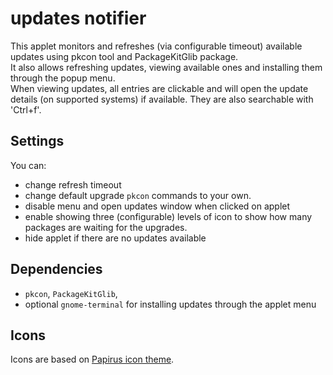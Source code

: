 # updates notifier

This applet monitors and refreshes (via configurable timeout) available updates
using pkcon tool and PackageKitGlib package.  
It also allows refreshing updates, viewing available ones and installing them
through the popup menu.  
When viewing updates, all entries are clickable and will open the update
details (on supported systems) if available. They are also searchable with
'Ctrl+f'.

## Settings

You can:

- change refresh timeout
- change default upgrade `pkcon` commands  to your own.
- disable menu and open updates window when clicked on applet
- enable showing three (configurable) levels of icon to show how many packages
are waiting for the upgrades.
- hide applet if there are no updates available

## Dependencies

- `pkcon`, `PackageKitGlib`,
- optional `gnome-terminal` for installing updates through the applet menu

## Icons

Icons are based on [Papirus icon theme](https://github.com/PapirusDevelopmentTeam/papirus-icon-theme).
